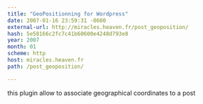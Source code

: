 ```yaml
---
title: "GeoPositionning for Wordpress"
date: 2007-01-16 23:59:31 -0600
external-url: http://miracles.heaven.fr/post_geoposition/
hash: 5e58166c2fc7c41b60600e4248d793e8
year: 2007
month: 01
scheme: http
host: miracles.heaven.fr
path: /post_geoposition/

---
```


this plugin allow to associate geographical coordinates to a post
